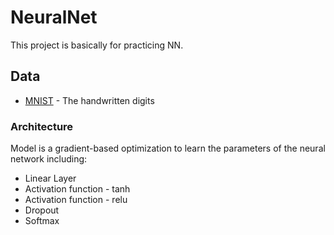 # NeuralNet

This project is basically for practicing NN.

## Data 
* [MNIST](http://yann.lecun.com/exdb/mnist/) - The handwritten digits

### Architecture
Model is a gradient-based optimization to learn the parameters of the neural network including:
* Linear Layer
* Activation function - tanh
* Activation function - relu
* Dropout
* Softmax


